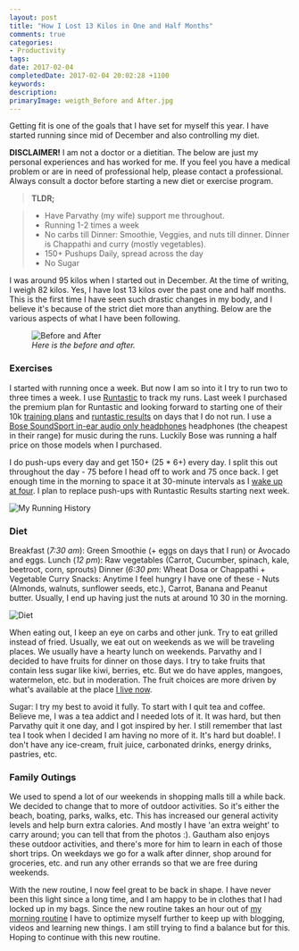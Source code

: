 ```yaml
---
layout: post
title: "How I Lost 13 Kilos in One and Half Months"
comments: true
categories: 
- Productivity
tags: 
date: 2017-02-04
completedDate: 2017-02-04 20:02:28 +1100
keywords: 
description: 
primaryImage: weigth_Before and After.jpg
---
```


Getting fit is one of the goals that I have set for myself this year. I have started running since mid of December and also controlling my diet.

<div class="alert alert-warning">
<strong>DISCLAIMER!</strong> I am not a doctor or a dietitian. The below are just my personal experiences and has worked for me. If you feel you have a medical problem or are in need of professional help, please contact a professional. Always consult a doctor before starting a new diet or exercise program.
</div>

> **TLDR;**

> - Have Parvathy (my wife) support me throughout.
> - Running 1-2 times a week
> - No carbs till Dinner: Smoothie, Veggies, and nuts till dinner. Dinner is Chappathi and curry (mostly vegetables).
> - 150+ Pushups Daily, spread across the day
> - No Sugar


I was around 95 kilos when I started out in December. At the time of writing, I weigh 82 kilos. Yes, I have lost 13 kilos over the past one and half months. This is the first time I have seen such drastic changes in my body, and I believe it's because of the strict diet more than anything. Below are the various aspects of what I have been following.

<figure>
    <img alt="Before and After" src="/images/weigth_Before and After.jpg" />
    <figcaption><em>Here is the before and after.</em></figcaption>
</figure>

### Exercises
 I started with running once a week. But now I am so into it I try to run two to three times a week. I use [Runtastic](https://www.runtastic.com/en/users/4b76cfab-734e-1658-b5e4-600759a3b066) to track my runs. Last week I purchased the premium plan for Runtastic and looking forward to starting one of their 10k [training plans](https://www.runtastic.com/en/training-plans/10k) and [runtastic results](https://www.runtastic.com/en/results) on days that I do not run. I use a [Bose SoundSport in-ear audio only headphones](https://www.bose.com.au/en_au/products/headphones/earphones/soundsport-in-ear-headphones-audio.html#v=soundsport_ie_headphones_ii_audio_charcoal)  headphones (the cheapest in their range) for music during the runs. Luckily Bose was running a half price on those models when I purchased.
 
 I do push-ups every day and get 150+ (25 * 6+) every day. I split this out throughout the day - 75 before I head off to work and 75 once back. I get enough time in the morning to space it at 30-minute intervals as I [wake up at four](http://www.rahulpnath.com/blog/morning_routine/). I plan to replace push-ups with Runtastic Results starting next week.

 <img alt="My Running History" src="/images/weight_running.jpg" />

### Diet

Breakfast (*7:30 am*): Green Smoothie (+ eggs on days that I run) or Avocado and eggs.
Lunch (*12 pm*): Raw vegetables (Carrot, Cucumber, spinach, kale, beetroot, corn, sprouts)
Dinner (*6:30 pm*: Wheat Dosa or Chappathi + Vegetable Curry
Snacks: Anytime I feel hungry I have one of these - Nuts (Almonds, walnuts, sunflower seeds, etc.), Carrot, Banana and Peanut butter. Usually, I end up having just the nuts at around 10 30 in the morning.

<img alt="Diet" src="/images/weight_diet.jpg" />

When eating out, I keep an eye on carbs and other junk. Try to eat grilled instead of fried. Usually, we eat out on weekends as we will be traveling places. We usually have a hearty lunch on weekends. Parvathy and I decided to have fruits for dinner on those days. I try to take fruits that contain less sugar like kiwi, berries, etc. But we do have apples, mangoes, watermelon, etc. but in moderation. The fruit choices are more driven by what's available at the place [I live now](http://www.rahulpnath.com/blog/finding-a-job-abroad/).

Sugar: I try my best to avoid it fully. To start with I quit tea and coffee. Believe me, I was a tea addict and I needed lots of it. It was hard, but then Parvathy quit it one day, and I got inspired by her. I still remember that last tea I took when I decided I am having no more of it. It's hard but doable!. I don't have any ice-cream, fruit juice, carbonated drinks, energy drinks, pastries, etc. 

### Family Outings 

We used to spend a lot of our weekends in shopping malls till a while back. We decided to change that to more of outdoor activities. So it's either the beach, boating, parks, walks, etc. This has increased our general activity levels and help burn extra calories. And mostly I have 'an extra weight' to carry around; you can tell that from the photos :). Gautham also enjoys these outdoor activities, and there's more for him to learn in each of those short trips. On weekdays we go for a walk after dinner, shop around for groceries, etc. and run any other errands so that we are free during weekends.

With the new routine, I now feel great to be back in shape. I have never been this light since a long time, and I am happy to be in clothes that I had locked up in my bags. Since the new routine takes an hour out of [my morning routine](http://www.rahulpnath.com/blog/morning_routine/) I have to optimize myself further to keep up with blogging, videos and learning new things. I am still trying to find a balance but for this. Hoping to continue with this new routine.

